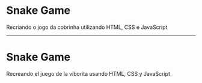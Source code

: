# Snake Game

Recriando o jogo da cobrinha utilizando HTML, CSS e JavaScript



-----------------------------------------------------------------------------------------------

# Snake Game

Recreando el juego de la viborita usando HTML, CSS y JavaScript

